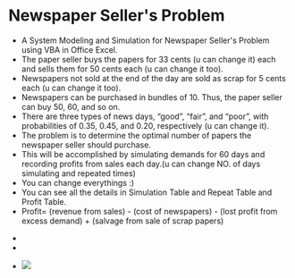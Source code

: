 # Newspaper Seller's Problem
+ A System Modeling and Simulation for Newspaper Seller's Problem using VBA in Office Excel.
+ The paper seller buys the papers for 33 cents (u can change it) each and sells them for 50 cents each (u can change it too).
+ Newspapers not sold at the end of the day are sold as scrap for 5 cents each (u can change it too).
+ Newspapers can be purchased in bundles of 10. Thus, the paper seller can buy 50, 60, and so on.
+ There are three types of news days, “good”, “fair”, and “poor”, with probabilities of 0.35, 0.45, and 0.20, respectively (u can change it).
+ The problem is to determine the optimal number of papers the newspaper seller should purchase.
+ This will be accomplished by simulating demands for 60 days and recording profits from sales each day.(u can change NO. of days simulating and repeated times)
+ You can change everythings :)
+ You can see all the details in Simulation Table and Repeat Table and Profit Table.
+ Profit= (revenue from sales) - (cost of newspapers) - (lost profit from excess demand) + (salvage from sale of scrap papers)
-
-
+ ![]( https://github.com/mojtaba96/Newspaper-Seller-s-Problem/blob/cb8fd9ea7e1ff8a10719529439d091e2e0bc64ab/1.jpg)
